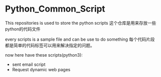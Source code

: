 # Python_Common_Script


This repositories is used to store the python scripts
这个仓库是用来存放一些python的代码文件


every scripts is a sample file and can be use to do something
每个代码片段都是简单的代码标签可以用来解决指定的问题。


now here have these scripts(python3):
+ sent email script 
+ Request dynamic web pages
